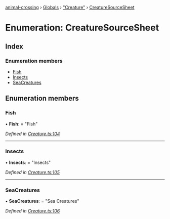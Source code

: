 [animal-crossing](../README.md) › [Globals](../globals.md) › ["Creature"](../modules/_creature_.md) › [CreatureSourceSheet](_creature_.creaturesourcesheet.md)

# Enumeration: CreatureSourceSheet

## Index

### Enumeration members

* [Fish](_creature_.creaturesourcesheet.md#fish)
* [Insects](_creature_.creaturesourcesheet.md#insects)
* [SeaCreatures](_creature_.creaturesourcesheet.md#seacreatures)

## Enumeration members

###  Fish

• **Fish**: = "Fish"

*Defined in [Creature.ts:104](https://github.com/Norviah/animal-crossing/blob/37c048c/module/types/Creature.ts#L104)*

___

###  Insects

• **Insects**: = "Insects"

*Defined in [Creature.ts:105](https://github.com/Norviah/animal-crossing/blob/37c048c/module/types/Creature.ts#L105)*

___

###  SeaCreatures

• **SeaCreatures**: = "Sea Creatures"

*Defined in [Creature.ts:106](https://github.com/Norviah/animal-crossing/blob/37c048c/module/types/Creature.ts#L106)*
